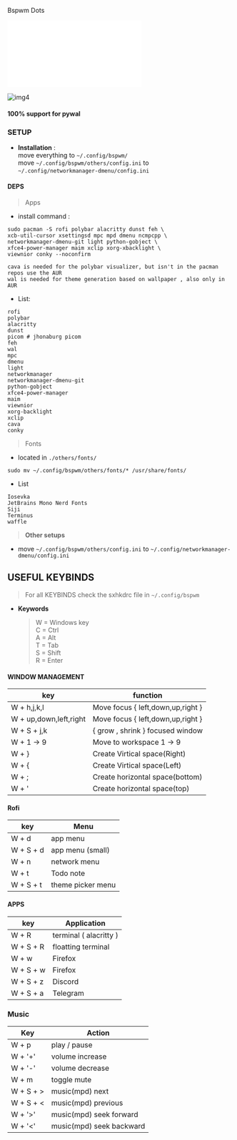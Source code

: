Bspwm Dots

![img](./.images/conky.img)

![img4](./.images/img4.png)

#### 100% support for pywal

### SETUP

- **Installation** :
  \
  move everything to `~/.config/bspwm/`\
  move `~/.config/bspwm/others/config.ini` to\
  `~/.config/networkmanager-dmenu/config.ini`

#### DEPS

> Apps

- install command :

```shell
sudo pacman -S rofi polybar alacritty dunst feh \
xcb-util-cursor xsettingsd mpc mpd dmenu ncmpcpp \
networkmanager-dmenu-git light python-gobject \
xfce4-power-manager maim xclip xorg-xbacklight \
viewnior conky --noconfirm
```

```shell
cava is needed for the polybar visualizer, but isn't in the pacman repos use the AUR
wal is needed for theme generation based on wallpaper , also only in AUR
```

- List:

```shell
rofi
polybar
alacritty
dunst
picom # jhonaburg picom
feh
wal
mpc
dmenu
light
networkmanager
networkmanager-dmenu-git
python-gobject
xfce4-power-manager
maim
viewnior
xorg-backlight
xclip
cava
conky
```

> Fonts

- located in `./others/fonts/`

```shell
sudo mv ~/.config/bspwm/others/fonts/* /usr/share/fonts/
```

- List

```shell
Iosevka
JetBrains Mono Nerd Fonts
Siji
Terminus
waffle
```

> **Other setups**

- move `~/.config/bspwm/others/config.ini` to
  `~/.config/networkmanager-dmenu/config.ini`

## USEFUL KEYBINDS

> For all KEYBINDS check the sxhkdrc file in `~/.config/bspwm`

- **Keywords**
  > W = Windows key\
  > C = Ctrl\
  > A = Alt\
  > T = Tab\
  > S = Shift\
  > R = Enter

#### WINDOW MANAGEMENT

| key                    | function                          |
| ---------------------- | --------------------------------- |
| W + h,j,k,l            | Move focus { left,down,up,right } |
| W + up,down,left,right | Move focus { left,down,up,right } |
| W + S + j,k            | { grow , shrink } focused window  |
| W + 1 -> 9             | Move to workspace 1 -> 9          |
| W + }                  | Create Virtical space(Right)      |
| W + {                  | Create Virtical space(Left)       |
| W + ;                  | Create horizontal space(bottom)   |
| W + '                  | Create horizontal space(top)      |

#### Rofi

| key       | Menu              |
| --------- | ----------------- |
| W + d     | app menu          |
| W + S + d | app menu (small)  |
| W + n     | network menu      |
| W + t     | Todo note         |
| W + S + t | theme picker menu |

#### APPS

| key       | Application            |
| --------- | ---------------------- |
| W + R     | terminal ( alacritty ) |
| W + S + R | floatting terminal     |
| W + w     | Firefox                |
| W + S + w | Firefox                |
| W + S + z | Discord                |
| W + S + a | Telegram               |

### Music

| Key       | Action                   |
| --------- | ------------------------ |
| W + p     | play / pause             |
| W + '+'   | volume increase          |
| W + '-'   | volume decrease          |
| W + m     | toggle mute              |
| W + S + > | music(mpd) next          |
| W + S + < | music(mpd) previous      |
| W + '>'   | music(mpd) seek forward  |
| W + '<'   | music(mpd) seek backward |
